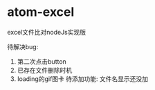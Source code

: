 # atom-excel
excel文件比对nodeJs实现版

待解决bug:
  1. 第二次点击button
  2. 已存在文件删除时机
  3. loading的gif图卡
待添加功能:
  文件名显示还没加
